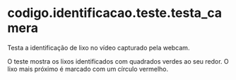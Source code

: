 <a id="module-codigo.identificacao.teste.testa_camera"></a>

<a id="codigo-identificacao-teste-testa-camera"></a>

# codigo.identificacao.teste.testa_camera

Testa a identificação de lixo no vídeo capturado pela webcam.

O teste mostra os lixos identificados com quadrados verdes ao seu redor. O lixo mais próximo é
marcado com um círculo vermelho.

